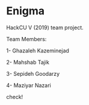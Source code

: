 # Enigma
HackCU V (2019) team project.

Team Members:

1- Ghazaleh Kazeminejad

2- Mahshab Tajik

3- Sepideh Goodarzy

4- Maziyar Nazari

check!
